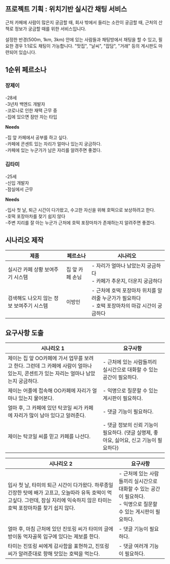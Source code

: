 ## 프로젝트 기획 : 위치기반 실시간 채팅 서비스

근처 카페에 사람이 많은지 궁금할 때, 회사 밖에서 들리는 소란이 궁금할 때, 근처의 산책로 정보가 궁금할 때를 위한 서비스입니다.

 설정한 반경(500m, 1km, 3km) 안에 있는 사람들과 채팅방에서 채팅을 할 수 있고, 필요한 경우 1:1로도 채팅이 가능합니다. "맛집", "날씨", "잡담", "거래" 등의 게시판도 마련되어 있습니다.





## 1순위 페르소나

###  장제이

-28세  
-3년차 백엔드 개발자  
-코로나로 인한 재택 근무 중  
-집에 있으면 잠만 자는 타입

**Needs**

-집 앞 카페에서 공부를 하고 싶다.  
-카페에 콘센트 있는 자리가 얼마나 있는지 궁금하다.  
-카페에 있는 누군가가 남은 자리를 알려주면 좋겠다.





###  김타미

-25세  
-신입 개발자  
-잠실에서 근무

**Needs**

-입사 첫 날, 퇴근 시간이 다가왔고, 수고한 자신을 위해 호떡으로 보상하려고 한다.  
-호떡 포장마차를 찾기 쉽지 않다  
-주변 지리를 잘 아는 누군가 근처에 호떡 포장마차가 존재하는지 알려주면 좋겠다.









## 시나리오 제작

| 제품                                      | 페르소나        | 시나리오                                                     |
| ----------------------------------------- | --------------- | ------------------------------------------------------------ |
| 실시간 카페 상황 보여주기 시스템          | 집 앞 카페 손님 | - 자리가 얼마나 남았는지 궁금하다 <br />- 카페가 추운지, 더운지 궁금하다 |
| 검색해도 나오지 않는 정보 보여주기 시스템 | 이방인          | - 근처에 호떡 포장마차 위치를 알려줄 누군가가 필요하다 <br />- 호떡 포장마차의 마감 시간이 궁금하다 |







## 요구사항 도출



| 시나리오 1                                                   | 요구사항                                                     |
| ------------------------------------------------------------ | ------------------------------------------------------------ |
| 제이는 집 앞 OO카페에 가서 업무를 보려고 한다. 그런데 그 카페에 사람이 얼마나 있는지, 콘센트가 있는 자리는 얼마나 남았는지 궁금하다. | - 근처에 있는 사람들끼리 실시간으로 대화할 수 있는 공간이 필요하다. |
| 제이는 어플에 접속해 OO카페에 자리가 얼마나 있는지 물어본다. | - 익명으로 질문할 수 있는 게시판이 필요하다.                 |
| 얼마 후, 그 카페에 있던 탁코일 씨가 카페에 자리가 많이 남아 있다고 알려준다. | - 댓글 기능이 필요하다.                                      |
| 제이는 탁코일 씨를 믿고 카페를 나선다.                       | - 댓글 정보의 신뢰 기능이 필요하다. (댓글 실명제, 좋아요, 싫어요, 신고 기능이 필요하다) |

| 시나리오 2                                                   | 요구사항                                                     |
| ------------------------------------------------------------ | ------------------------------------------------------------ |
| 입사 첫 날, 타미의 퇴근 시간이 다가왔다. 하루종일 긴장한 탓에 배가 고프고, 오늘따라 유독 호떡이 먹고싶다. 그런데, 잠실 지리에 익숙하지 않은 타미는 호떡 포장마차를 찾기 쉽지 않다. | - 근처에 있는 사람들끼리 실시간으로 대화할 수 있는 공간이 필요하다.<br />- 익명으로 질문할 수 있는 게시판이 필요하다. |
| 얼마 후, 마침 근처에 있던 진또링 씨가 타미의 글에 방이동 먹자골목 입구에 있다는 제보를 한다. | - 댓글 기능이 필요하다.                                      |
| 타미는 진또링 씨에게 감사함을 표현하고, 진또링 씨가 알려준대로 향해 맛있는 호떡을 먹는다. | - 댓글 여러개 기능이 필요하다.                               |





